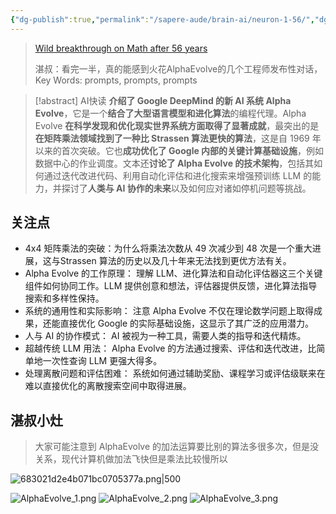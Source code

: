 ```yaml
---
{"dg-publish":true,"permalink":"/sapere-aude/brain-ai/neuron-1-56/","dgPassFrontmatter":true}
---
```


> [Wild breakthrough on Math after 56 years](https://www.youtube.com/watch?v=vC9nAosXrJw&t=1888s)
> 
> 湛叔：看完一半，真的能感到火花AlphaEvolve的几个工程师发布性对话，Key Words: prompts, prompts, prompts

> [!abstract] AI快读
> **介绍了 Google DeepMind 的新 AI 系统 Alpha Evolve**，它是一个**结合了大型语言模型和进化算法**的编程代理。Alpha Evolve **在科学发现和优化现实世界系统方面取得了显著成就**，最突出的是**在矩阵乘法领域找到了一种比 Strassen 算法更快的算法**，这是自 1969 年以来的首次突破。它也**成功优化了 Google 内部的关键计算基础设施**，例如数据中心的作业调度。文本还**讨论了 Alpha Evolve 的技术架构**，包括其如何通过迭代改进代码、利用自动化评估和进化搜索来增强预训练 LLM 的能力，并探讨了**人类与 AI 协作的未来**以及如何应对诸如停机问题等挑战。


## 关注点

- 4x4 矩阵乘法的突破：为什么将乘法次数从 49 次减少到 48 次是一个重大进展，这与Strassen 算法的历史以及几十年来无法找到更优方法有关。
- Alpha Evolve 的工作原理： 理解 LLM、进化算法和自动化评估器这三个关键组件如何协同工作。LLM 提供创意和想法，评估器提供反馈，进化算法指导搜索和多样性保持。
- 系统的通用性和实际影响： 注意 Alpha Evolve 不仅在理论数学问题上取得成果，还能直接优化 Google 的实际基础设施，这显示了其广泛的应用潜力。
- 人与 AI 的协作模式： AI 被视为一种工具，需要人类的指导和迭代精炼。
- 超越传统 LLM 用法： Alpha Evolve 的方法通过搜索、评估和迭代改进，比简单地一次性查询 LLM 更强大得多。
- 处理离散问题和评估困难： 系统如何通过辅助奖励、课程学习或评估级联来在难以直接优化的离散搜索空间中取得进展。

## 湛叔小灶

> 大家可能注意到 AlphaEvolve 的加法运算要比别的算法多很多次，但是没关系，现代计算机做加法飞快但是乘法比较慢所以

![683021d2e4b071bc0705377a.png|500](/img/user/TARDIS/Assets/2025/683021d2e4b071bc0705377a.png)

![AlphaEvolve_1.png](/img/user/TARDIS/Assets/2025/AlphaEvolve_1.png)
![AlphaEvolve_2.png](/img/user/TARDIS/Assets/2025/AlphaEvolve_2.png)
![AlphaEvolve_3.png](/img/user/TARDIS/Assets/2025/AlphaEvolve_3.png)